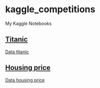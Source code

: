 # kaggle_competitions
My Kaggle Notebooks 

## [Titanic](titanic.ipynb)

[Data titanic](https://www.kaggle.com/competitions/titanic/data)

## [Housing price](housing_price.ipynb)

[Data housing price](https://www.kaggle.com/competitions/house-prices-advanced-regression-techniques/data)
